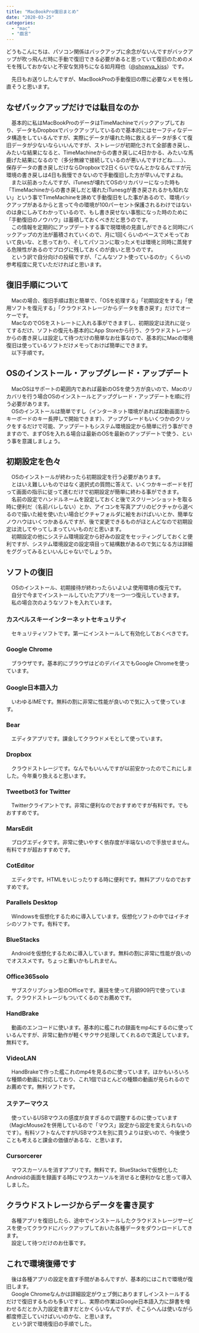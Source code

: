 ```yaml
---
title: "MacBookPro復旧まとめ"
date: "2020-03-25"
categories: 
  - "mac"
  - "戯言"
---
```


どうもこんにちは、パソコン関係はバックアップに余念がないんですがバックアップが吹っ飛んだ時に手動で復旧できる必要があると思っていて復旧のためのメモを残しておかないと不安な気持ちになる如月翔也（[@showya\_kiss](http://twitter.com/showya_kiss)）です。  
  
　先日もお送りしたんですが、MacBookProの手動復旧の際に必要なメモを残し直そうと思います。  

## なぜバックアップだけでは駄目なのか

　基本的に私はMacBookProのデータはTimeMachineでバックアップしており、データもDropboxでバックアップしているので基本的にはセーフティなデータ構造をしているんですが、実際にデータが壊れた時に救えるデータが多くて復旧データが少ないならいいんですが、ストレージが初期化されて全部書き戻し、みたいな結果になると、TimeMachineからの書き戻しに4日かかる、みたいな馬鹿げた結果になるので（多分無線で接続しているのが悪いんですけどね……）、保存データの書き戻しだけならDropboxで2日くらいでなんとかなるんですが元環境の書き戻しは4日も我慢できないので手動復旧した方が早いんですよね。  
　また以前あったんですが、iTunesが壊れてOSのリカバリーになった時も「TimeMachineからの書き戻しだと壊れたiTunesgが書き戻されるかも知れない」という事でTimeMachineを諦めて手動復旧をした事があるので、環境バックアップがあるからと言って今の環境が100パーセント保護されるわけではないのは身にしみてわかっているので、もし書き戻せない事態になった時のために「手動復旧のノウハウ」は蓄積しておくべきだと思うのです。  
　この情報を定期的にアップデートする事で現環境の見直しができると同時にバックアップの方法が蓄積されていくので、月に1回くらいのペースでメモっておいて良いな、と思っており、そしてパソコンに取ったメモは環境と同時に蒸発する危険性があるのでブログに残しておくのが良いと思うのです。  
　という訳で自分向けの投稿ですが、「こんなソフト使っているのか」くらいの参考程度に見ていただければと思います。  

## 復旧手順について

　Macの場合、復旧手順は割と簡単で、「OSを処理する」「初期設定をする」「使用ソフトを復元する」「クラウドストレージからデータを書き戻す」だけでオーケーです。  
　MacなのでOSをストレートに入れる事ができますし、初期設定は流れに従ってするだけ、ソフトの復元も基本的にApp Storeから行う、クラウドストレージからの書き戻しは設定して待つだけの簡単なお仕事なので、基本的にMacの環境復旧は使っているソフトだけメモっておけば簡単にできます。  
　以下手順です。  

## OSのインストール・アップグレード・アップデート

　MacOSはサポートの範囲内であれば最新のOSを使う方が良いので、Macのリカバリを行う場合OSのインストールとアップグレード・アップデートを順に行う必要があります。  
　OSのインストールは簡単ですし（インターネット環境があれば起動画面からキーボードのキー長押しで開始できます）、アップグレードもいくつかのクリックをするだけで可能、アップデートもシステム環境設定から簡単に行う事ができますので、まずOSを入れる場合は最新のOSを最新のアップデートで使う、という事を意識しましょう。  

## 初期設定を色々

　OSのインストールが終わったら初期設定を行う必要があります。  
　とはいえ難しいものではなく選択式の質問に答えて、いくつかキーボードを打って画面の指示に従って進むだけで初期設定が簡単に終わる事ができます。  
　名前の設定でハンドルネームを設定しておくと後でスクリーンショットを取る時に便利だ（名前バレしない）とか、アイコンを写真アプリのピクチャから選べるので描いた絵を使いたい場合ピクチャフォルダに絵をおけばいいとか、簡単なノウハウはいくつかあるんですが、後で変更できるものがほとんどなので初期設定は流してやってしまっていいものだと思います。  
　初期設定の他にシステム環境設定から好みの設定をセッティングしておくと便利ですが、システム環境設定の設定項目って結構数があるので気になる方は詳細をググってみるといいんじゃないでしょうか。  

## ソフトの復旧

　OSのインストール、初期接待が終わったらいよいよ使用環境の復元です。  
　自分で今までインストールしていたアプリを一つ一つ復元していきます。  
　私の場合次のようなソフトを入れています。  

### カスペルスキーインターネットセキュリティ

　セキュリティソフトです。第一にインストールして有効化しておくべきです。  

### Google Chrome

　ブラウザです。基本的にブラウザはどのデバイスでもGoogle Chromeを使っています。  

### Google日本語入力

　いわゆるIMEです。無料の割に非常に性能が良いので気に入って使っています。  

### Bear

　エディタアプリです。課金してクラウドメモとして使っています。  

### Dropbox

　クラウドストレージです。なんでもいいんですが以前安かったのでこれにしました。今年乗り換えると思います。  

### Tweetbot3 for Twitter

　Twitterクライアントです。非常に便利なのでおすすめですが有料です。でもおすすめです。  

### MarsEdit

  
　ブログエディタです。非常に使いやすく依存度が半端ないので手放せません。有料ですが超おすすめです。  

### CotEditor

　エディタです。HTMLをいじったりする時に便利です。無料アプリなのでおすすめです。  

### Parallels Desktop

　Windowsを仮想化するために導入しています。仮想化ソフトの中ではイチオシのソフトです。有料です。  

### BlueStacks

　Androidを仮想化するために導入しています。無料の割に非常に性能が良いのでオススメです。ちょっと重いかもしれません。  

### Office365solo

　サブスクリプション型のOfficeです。裏技を使って月額909円で使っています。クラウドストレージもついてくるのでお薦めです。  

### HandBrake

　動画のエンコードに使います。基本的に艦これの録画をmp4にするのに使っているんですが、非常に動作が軽くサクサク処理してくれるので満足しています。無料です。  

### VideoLAN

　HandBrakeで作った艦これのmp4を見るのに使っています。ほかもいろいろな種類の動画に対応しており、これ1個でほとんどの種類の動画が見られるのでお薦めです。無料ソフトです。

### ステアーマウス

　使っているUSBマウスの感度が良すぎるので調整するのに使っています（MagicMouse2を併用しているので「マウス」設定から設定を変えられないのです）。有料ソフトなんですがUSBマウスを別に買うよりは安いので、今後使うことも考えると課金の価値があるな、と思います。  

### Cursorcerer

　マウスカーソルを消すアプリです。無料です。BlueStacksで仮想化したAndroidの画面を録画する時にマウスカーソルを消せると便利かなと思って導入しました。  

## クラウドストレージからデータを書き戻す

　各種アプリを復旧したら、途中でインストールしたクラウドストレージサービスを使ってクラウドにバックアップしておいた各種データをダウンロードしてきます。  
　設定して待つだけのお仕事です。  

## これで環境復帰です

　後は各種アプリの設定を直す手間があるんですが、基本的にはこれで環境が復旧します。  
　Google Chromeなんかは詳細設定がウェブ側にありますしインストールするだけで復旧するものも多いですし、実際の作業はGoogle日本語入力に辞書を喰わせるだとか入力設定を直すだとかくらいなんですが、そこらへんは使いながら都度修正していけばいいのかな、と思います。  
　という訳で環境復旧の手順でした。
